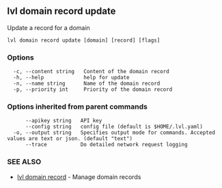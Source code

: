 ## lvl domain record update

Update a record for a domain

```
lvl domain record update [domain] [record] [flags]
```

### Options

```
  -c, --content string   Content of the domain record
  -h, --help             help for update
  -n, --name string      Name of the domain record
  -p, --priority int     Priority of the domain record
```

### Options inherited from parent commands

```
      --apikey string   API key
      --config string   config file (default is $HOME/.lvl.yaml)
  -o, --output string   Specifies output mode for commands. Accepted values are text or json. (default "text")
      --trace           Do detailed network request logging
```

### SEE ALSO

* [lvl domain record](lvl_domain_record.md)	 - Manage domain records

